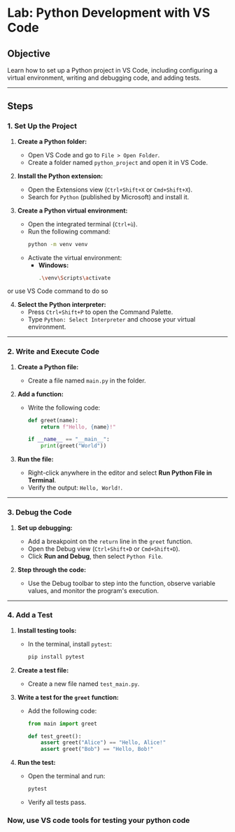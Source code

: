 # Lab: Python Development with VS Code

## Objective
Learn how to set up a Python project in VS Code, including configuring a virtual environment, writing and debugging code, and adding tests.

---

## Steps

### 1. Set Up the Project

1. **Create a Python folder:**
   - Open VS Code and go to `File > Open Folder`.
   - Create a folder named `python_project` and open it in VS Code.

2. **Install the Python extension:**
   - Open the Extensions view (`Ctrl+Shift+X` or `Cmd+Shift+X`).
   - Search for `Python` (published by Microsoft) and install it.

3. **Create a Python virtual environment:**
   - Open the integrated terminal (`Ctrl+ù`).
   - Run the following command:
     ```bash
     python -m venv venv
     ```
   - Activate the virtual environment:
     - **Windows:**
       ```bash
       .\venv\Scripts\activate
       ```
or use VS Code command to do so

4. **Select the Python interpreter:**
   - Press `Ctrl+Shift+P` to open the Command Palette.
   - Type `Python: Select Interpreter` and choose your virtual environment.

---

### 2. Write and Execute Code

1. **Create a Python file:**
   - Create a file named `main.py` in the folder.

2. **Add a function:**
   - Write the following code:
     ```python
     def greet(name):
         return f"Hello, {name}!"

     if __name__ == "__main__":
         print(greet("World"))
     ```

3. **Run the file:**
   - Right-click anywhere in the editor and select **Run Python File in Terminal**.
   - Verify the output: `Hello, World!`.

---

### 3. Debug the Code

1. **Set up debugging:**
   - Add a breakpoint on the `return` line in the `greet` function.
   - Open the Debug view (`Ctrl+Shift+D` or `Cmd+Shift+D`).
   - Click **Run and Debug**, then select `Python File`.

2. **Step through the code:**
   - Use the Debug toolbar to step into the function, observe variable values, and monitor the program's execution.

---

### 4. Add a Test

1. **Install testing tools:**
   - In the terminal, install `pytest`:
     ```bash
     pip install pytest
     ```

2. **Create a test file:**
   - Create a new file named `test_main.py`.

3. **Write a test for the `greet` function:**
   - Add the following code:
     ```python
     from main import greet

     def test_greet():
         assert greet("Alice") == "Hello, Alice!"
         assert greet("Bob") == "Hello, Bob!"
     ```

4. **Run the test:**
   - Open the terminal and run:
     ```bash
     pytest
     ```
   - Verify all tests pass.

### Now, use VS code tools for testing your python code
